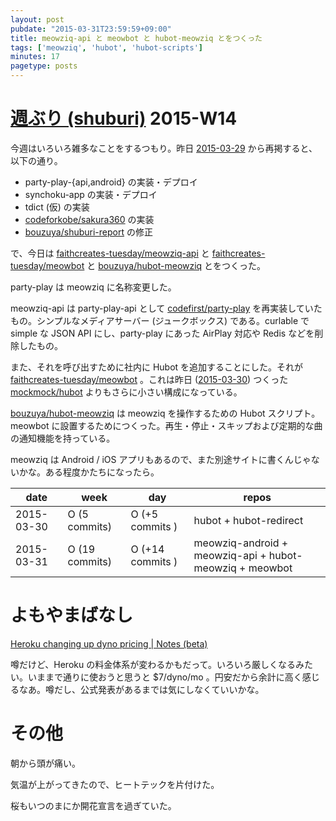 ```yaml
---
layout: post
pubdate: "2015-03-31T23:59:59+09:00"
title: meowziq-api と meowbot と hubot-meowziq とをつくった
tags: ['meowziq', 'hubot', 'hubot-scripts']
minutes: 17
pagetype: posts
---
```

# [週ぶり (shuburi)][shuburi] 2015-W14

今週はいろいろ雑多なことをするつもり。昨日 [2015-03-29][] から再掲すると、以下の通り。

- party-play-{api,android} の実装・デプロイ
- synchoku-app の実装・デプロイ
- tdict (仮) の実装
- [codeforkobe/sakura360][] の実装
- [bouzuya/shuburi-report][] の修正

で、今日は [faithcreates-tuesday/meowziq-api][] と [faithcreates-tuesday/meowbot][] と [bouzuya/hubot-meowziq][] とをつくった。

party-play は meowziq に名称変更した。

meowziq-api は party-play-api として [codefirst/party-play][] を再実装していたもの。シンプルなメディアサーバー (ジュークボックス) である。curlable で simple な JSON API にし、party-play にあった AirPlay 対応や Redis などを削除したもの。

また、それを呼び出すために社内に Hubot を追加することにした。それが [faithcreates-tuesday/meowbot][] 。これは昨日 ([2015-03-30][]) つくった [mockmock/hubot][] よりもさらに小さい構成になっている。

[bouzuya/hubot-meowziq][] は meowziq を操作するための Hubot スクリプト。 meowbot に設置するためにつくった。再生・停止・スキップおよび定期的な曲の通知機能を持っている。

meowziq は Android / iOS アプリもあるので、また別途サイトに書くんじゃないかな。ある程度かたちになったら。

date       | week           | day              | repos
-----------|----------------|------------------|----------------------
2015-03-30 | O (5 commits)  | O (+5 commits )  | hubot + hubot-redirect
2015-03-31 | O (19 commits) | O (+14 commits ) | meowziq-android + meowziq-api + hubot-meowziq + meowbot

# よもやまばなし

[Heroku changing up dyno pricing | Notes (beta)](http://notes.ericjiang.com/posts/881)

噂だけど、Heroku の料金体系が変わるかもだって。いろいろ厳しくなるみたい。いままで通りに使おうと思うと $7/dyno/mo 。円安だから余計に高く感じるなあ。噂だし、公式発表があるまでは気にしなくていいかな。

# その他

朝から頭が痛い。

気温が上がってきたので、ヒートテックを片付けた。

桜もいつのまにか開花宣言を過ぎていた。

[shuburi]: http://shuburi.org
[bouzuya/hubot-meowziq]: https://github.com/bouzuya/hubot-meowziq
[bouzuya/shuburi-report]: https://github.com/bouzuya/shuburi-report
[codefirst/party-play]: https://github.com/codefirst/party-play
[codeforkobe/sakura360]: https://github.com/codeforkobe/sakura360
[faithcreates-tuesday/meowbot]: https://github.com/faithcreates-tuesday/meowbot
[faithcreates-tuesday/meowziq-api]: https://github.com/faithcreates-tuesday/meowziq-api
[mockmock/hubot]: https://github.com/mockmock/hubot
[2015-03-29]: http://blog.bouzuya.net/2015/03/29/
[2015-03-30]: http://blog.bouzuya.net/2015/03/30/
